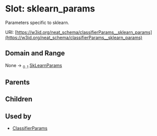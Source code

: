 
# Slot: sklearn_params


Parameters specific to sklearn.

URI: [https://w3id.org/neat_schema/classifierParams__sklearn_params](https://w3id.org/neat_schema/classifierParams__sklearn_params)


## Domain and Range

None &#8594;  <sub>0..1</sub> [SkLearnParams](SkLearnParams.md)

## Parents


## Children


## Used by

 * [ClassifierParams](ClassifierParams.md)
